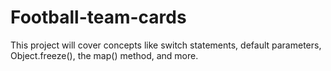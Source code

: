 # Football-team-cards
This project will cover concepts like switch statements, default parameters, Object.freeze(), the map() method, and more.
